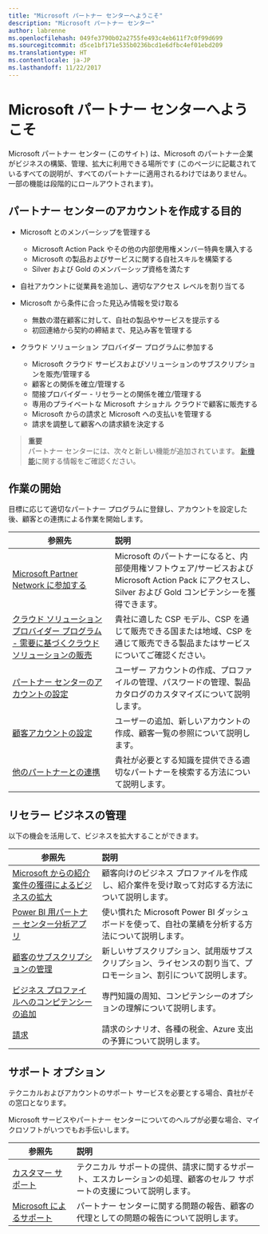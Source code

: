```yaml
---
title: "Microsoft パートナー センターへようこそ"
description: "Microsoft パートナー センター"
author: labrenne
ms.openlocfilehash: 049fe3790b02a2755fe493c4eb611f7c0f99d699
ms.sourcegitcommit: d5ce1bf171e535b0236bcd1e6dfbc4ef01ebd209
ms.translationtype: HT
ms.contentlocale: ja-JP
ms.lasthandoff: 11/22/2017
---
```

# <a name="welcome-to-the-microsoft-partner-center"></a>Microsoft パートナー センターへようこそ

Microsoft パートナー センター (このサイト) は、Microsoft のパートナー企業がビジネスの構築、管理、拡大に利用できる場所です  (このページに記載されているすべての説明が、すべてのパートナーに適用されるわけではありません。 一部の機能は段階的にロールアウトされます)。

## <a name="create-an-account-on-partner-center-to"></a>パートナー センターのアカウントを作成する目的

-   Microsoft とのメンバーシップを管理する
    -   Microsoft Action Pack やその他の内部使用権メンバー特典を購入する 
    -   Microsoft の製品およびサービスに関する自社スキルを構築する
    -   Silver および Gold のメンバーシップ資格を満たす

-   自社アカウントに従業員を追加し、適切なアクセス レベルを割り当てる

-   Microsoft から条件に合った見込み情報を受け取る 
    -   無数の潜在顧客に対して、自社の製品やサービスを提示する
    -   初回連絡から契約の締結まで、見込み客を管理する 

-   クラウド ソリューション プロバイダー プログラムに参加する
    -   Microsoft クラウド サービスおよびソリューションのサブスクリプションを販売/管理する       
    -   顧客との関係を確立/管理する
    -   間接プロバイダー - リセラーとの関係を確立/管理する    
    -   専用のプライベートな Microsoft ナショナル クラウドで顧客に販売する 
    -   Microsoft からの請求と Microsoft への支払いを管理する
    -   請求を調整して顧客への請求額を決定する
   

>**重要**<br>
パートナー センターには、次々と新しい機能が追加されています。 [新機能](whats-new-in-pc.md)に関する情報をご確認ください。


## <a name="get-started"></a>作業の開始

目標に応じて適切なパートナー プログラムに登録し、アカウントを設定した後、顧客との連携による作業を開始します。

| **参照先**  | **説明**  |
|------------|:-------------|
|[Microsoft Partner Network に参加する](mpn-overview.md)|Microsoft のパートナーになると、内部使用権ソフトウェア/サービスおよび Microsoft Action Pack にアクセスし、Silver および Gold コンピテンシーを獲得できます。 |
|[クラウド ソリューション プロバイダー プログラム - 需要に基づくクラウド ソリューションの販売](csp-overview.md) | 貴社に適した CSP モデル、CSP を通じて販売できる国または地域、CSP を通じて販売できる製品またはサービスについてご確認ください。 |
|[パートナー センターのアカウントの設定](partner-center-account-setup.md)|ユーザー アカウントの作成、プロファイルの管理、パスワードの管理、製品カタログのカスタマイズについて説明します。 |
|[顧客アカウントの設定](customer-accounts.md)|ユーザーの追加、新しいアカウントの作成、顧客一覧の参照について説明します。 |
|[他のパートナーとの連携](work-with-other-partners.md)|貴社が必要とする知識を提供できる適切なパートナーを検索する方法について説明します。 |

## <a name="manage-your-reseller-business"></a>リセラー ビジネスの管理

以下の機会を活用して、ビジネスを拡大することができます。

| **参照先**  |**説明**   |
|------------|:-------------|
|[Microsoft からの紹介案件の獲得によるビジネスの拡大](referrals.md)|顧客向けのビジネス プロファイルを作成し、紹介案件を受け取って対応する方法について説明します。|
|[Power BI 用パートナー センター分析アプリ](power-bi-app-for-direct-partners.md)| 使い慣れた Microsoft Power BI ダッシュボードを使って、自社の業績を分析する方法について説明します。|
|[顧客のサブスクリプションの管理](customer-subscriptions.md)|新しいサブスクリプション、試用版サブスクリプション、ライセンスの割り当て、プロモーション、割引について説明します。|
|[ビジネス プロファイルへのコンピテンシーの追加](learn-about-competencies.md)|専門知識の周知、コンピテンシーのオプションの理解について説明します。|
|[請求](billing.md)|請求のシナリオ、各種の税金、Azure 支出の予算について説明します。 |

## <a name="understand-your-support-options"></a>サポート オプション

テクニカルおよびアカウントのサポート サービスを必要とする場合、貴社がその窓口となります。

Microsoft サービスやパートナー センターについてのヘルプが必要な場合、マイクロソフトがいつでもお手伝いします。 

| **参照先**  | **説明**  |
|------------|:-------------|
|[カスタマー サポート](customer-support.md)|テクニカル サポートの提供、請求に関するサポート、エスカレーションの処理、顧客のセルフ サポートの支援について説明します。|
|[Microsoft によるサポート](support-from-microsoft.md)|パートナー センターに関する問題の報告、顧客の代理としての問題の報告について説明します。|
